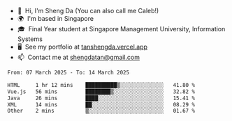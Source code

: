 <!---
tan-sd/tan-sd is a ✨ special ✨ repository because its `README.md` (this file) appears on your GitHub profile.
You can click the Preview link to take a look at your changes.
--->
- 👋  Hi, I'm Sheng Da (You can also call me Caleb!)
- 🌍  I'm based in Singapore
- 🎓  Final Year student at Singapore Management University, Information Systems
- 🖥️  See my portfolio at [tanshengda.vercel.app](https://tanshengda.vercel.app/)
- 📫  Contact me at [shengdatan@gmail.com](mailto:shengdatan@gmail.com)

<!--START_SECTION:waka-->

```txt
From: 07 March 2025 - To: 14 March 2025

HTML     1 hr 12 mins    ██████████▒░░░░░░░░░░░░░░   41.80 %
Vue.js   56 mins         ████████▒░░░░░░░░░░░░░░░░   32.82 %
Java     26 mins         ████░░░░░░░░░░░░░░░░░░░░░   15.41 %
XML      14 mins         ██░░░░░░░░░░░░░░░░░░░░░░░   08.29 %
Other    2 mins          ▒░░░░░░░░░░░░░░░░░░░░░░░░   01.67 %
```

<!--END_SECTION:waka-->
